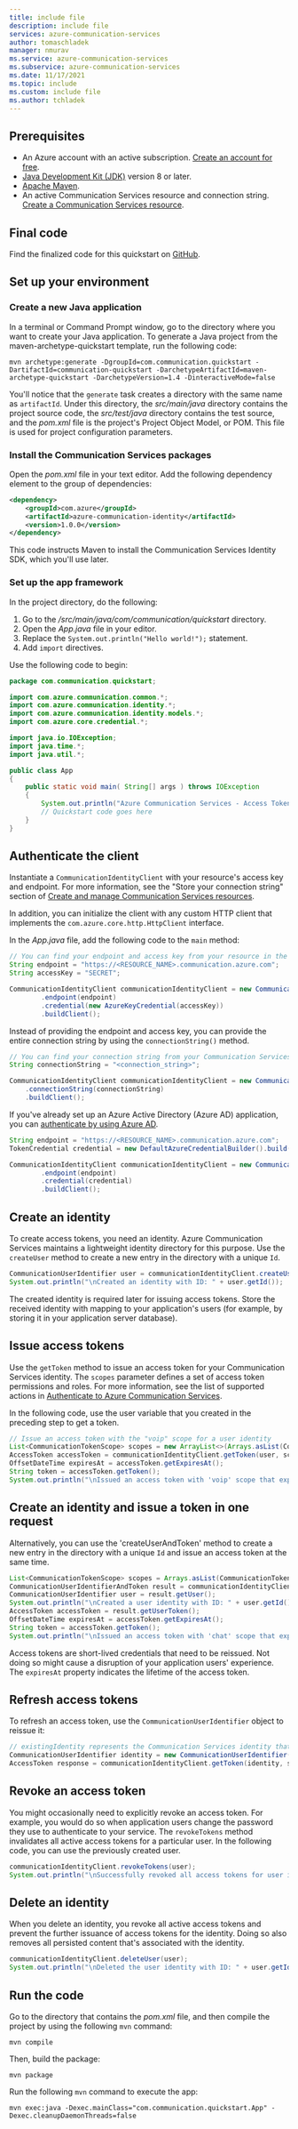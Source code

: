 ```yaml
---
title: include file
description: include file
services: azure-communication-services
author: tomaschladek
manager: nmurav
ms.service: azure-communication-services
ms.subservice: azure-communication-services
ms.date: 11/17/2021
ms.topic: include
ms.custom: include file
ms.author: tchladek
---
```


## Prerequisites

- An Azure account with an active subscription. [Create an account for free](https://azure.microsoft.com/free/?WT.mc_id=A261C142F).
- [Java Development Kit (JDK)](/azure/developer/java/fundamentals/java-jdk-install) version 8 or later.
- [Apache Maven](https://maven.apache.org/download.cgi).
- An active Communication Services resource and connection string. [Create a Communication Services resource](../../create-communication-resource.md).

## Final code
Find the finalized code for this quickstart on [GitHub](https://github.com/Azure-Samples/communication-services-java-quickstarts/tree/main/access-token-quickstart).

## Set up your environment

### Create a new Java application

In a terminal or Command Prompt window, go to the directory where you want to create your Java application. To generate a Java project from the maven-archetype-quickstart template, run the following code:

```console
mvn archetype:generate -DgroupId=com.communication.quickstart -DartifactId=communication-quickstart -DarchetypeArtifactId=maven-archetype-quickstart -DarchetypeVersion=1.4 -DinteractiveMode=false
```

You'll notice that the `generate` task creates a directory with the same name as `artifactId`. Under this directory, the *src/main/java* directory contains the project source code, the *src/test/java* directory contains the test source, and the *pom.xml* file is the project's Project Object Model, or POM. This file is used for project configuration parameters.

### Install the Communication Services packages

Open the *pom.xml* file in your text editor. Add the following dependency element to the group of dependencies:

```xml
<dependency>
    <groupId>com.azure</groupId>
    <artifactId>azure-communication-identity</artifactId>
    <version>1.0.0</version>
</dependency>
```

This code instructs Maven to install the Communication Services Identity SDK, which you'll use later.

### Set up the app framework

In the project directory, do the following:

1. Go to the */src/main/java/com/communication/quickstart* directory.
1. Open the *App.java* file in your editor.
1. Replace the `System.out.println("Hello world!");` statement.
1. Add `import` directives.

Use the following code to begin:

```java
package com.communication.quickstart;

import com.azure.communication.common.*;
import com.azure.communication.identity.*;
import com.azure.communication.identity.models.*;
import com.azure.core.credential.*;

import java.io.IOException;
import java.time.*;
import java.util.*;

public class App
{
    public static void main( String[] args ) throws IOException
    {
        System.out.println("Azure Communication Services - Access Tokens Quickstart");
        // Quickstart code goes here
    }
}
```

## Authenticate the client

Instantiate a `CommunicationIdentityClient` with your resource's access key and endpoint. For more information, see the "Store your connection string" section of [Create and manage Communication Services resources](../../create-communication-resource.md#store-your-connection-string). 

In addition, you can initialize the client with any custom HTTP client that implements the `com.azure.core.http.HttpClient` interface.

In the *App.java* file, add the following code to the `main` method:

```java
// You can find your endpoint and access key from your resource in the Azure portal
String endpoint = "https://<RESOURCE_NAME>.communication.azure.com";
String accessKey = "SECRET";

CommunicationIdentityClient communicationIdentityClient = new CommunicationIdentityClientBuilder()
        .endpoint(endpoint)
        .credential(new AzureKeyCredential(accessKey))
        .buildClient();
```

Instead of providing the endpoint and access key, you can provide the entire connection string by using the `connectionString()` method.

```java
// You can find your connection string from your Communication Services resource in the Azure portal
String connectionString = "<connection_string>";

CommunicationIdentityClient communicationIdentityClient = new CommunicationIdentityClientBuilder()
    .connectionString(connectionString)
    .buildClient();
```

If you've already set up an Azure Active Directory (Azure AD) application, you can [authenticate by using Azure AD](../../identity/service-principal.md).

```java
String endpoint = "https://<RESOURCE_NAME>.communication.azure.com";
TokenCredential credential = new DefaultAzureCredentialBuilder().build();

CommunicationIdentityClient communicationIdentityClient = new CommunicationIdentityClientBuilder()
        .endpoint(endpoint)
        .credential(credential)
        .buildClient();
```

## Create an identity

To create access tokens, you need an identity. Azure Communication Services maintains a lightweight identity directory for this purpose. Use the `createUser` method to create a new entry in the directory with a unique `Id`.

```java
CommunicationUserIdentifier user = communicationIdentityClient.createUser();
System.out.println("\nCreated an identity with ID: " + user.getId());
```

The created identity is required later for issuing access tokens. Store the received identity with mapping to your application's users (for example, by storing it in your application server database). 

## Issue access tokens

Use the `getToken` method to issue an access token for your Communication Services identity. The `scopes` parameter defines a set of access token permissions and roles. For more information, see the list of supported actions in [Authenticate to Azure Communication Services](../../../concepts/authentication.md). 

In the following code, use the user variable that you created in the preceding step to get a token.

```java
// Issue an access token with the "voip" scope for a user identity
List<CommunicationTokenScope> scopes = new ArrayList<>(Arrays.asList(CommunicationTokenScope.VOIP));
AccessToken accessToken = communicationIdentityClient.getToken(user, scopes);
OffsetDateTime expiresAt = accessToken.getExpiresAt();
String token = accessToken.getToken();
System.out.println("\nIssued an access token with 'voip' scope that expires at: " + expiresAt + ": " + token);
```

## Create an identity and issue a token in one request

Alternatively, you can use the 'createUserAndToken' method to create a new entry in the directory with a unique `Id` and
issue an access token at the same time.

```java
List<CommunicationTokenScope> scopes = Arrays.asList(CommunicationTokenScope.CHAT);
CommunicationUserIdentifierAndToken result = communicationIdentityClient.createUserAndToken(scopes);
CommunicationUserIdentifier user = result.getUser();
System.out.println("\nCreated a user identity with ID: " + user.getId());
AccessToken accessToken = result.getUserToken();
OffsetDateTime expiresAt = accessToken.getExpiresAt();
String token = accessToken.getToken();
System.out.println("\nIssued an access token with 'chat' scope that expires at: " + expiresAt + ": " + token);
```

Access tokens are short-lived credentials that need to be reissued. Not doing so might cause a disruption of your application users' experience. The `expiresAt` property indicates the lifetime of the access token.

## Refresh access tokens

To refresh an access token, use the `CommunicationUserIdentifier` object to reissue it:

```java
// existingIdentity represents the Communication Services identity that's stored during identity creation
CommunicationUserIdentifier identity = new CommunicationUserIdentifier(existingIdentity.getId());
AccessToken response = communicationIdentityClient.getToken(identity, scopes);
```

## Revoke an access token

You might occasionally need to explicitly revoke an access token. For example, you would do so when application users change the password they use to authenticate to your service. The `revokeTokens` method invalidates all active access tokens for a particular user. In the following code, you can use the previously created user.

```java
communicationIdentityClient.revokeTokens(user);
System.out.println("\nSuccessfully revoked all access tokens for user identity with ID: " + user.getId());
```

## Delete an identity

When you delete an identity, you revoke all active access tokens and prevent the further issuance of access tokens for the identity. Doing so also removes all persisted content that's associated with the identity.

```java
communicationIdentityClient.deleteUser(user);
System.out.println("\nDeleted the user identity with ID: " + user.getId());
```

## Run the code

Go to the directory that contains the *pom.xml* file, and then compile the project by using the following `mvn` command:

```console
mvn compile
```

Then, build the package:

```console
mvn package
```

Run the following `mvn` command to execute the app:

```console
mvn exec:java -Dexec.mainClass="com.communication.quickstart.App" -Dexec.cleanupDaemonThreads=false
```
